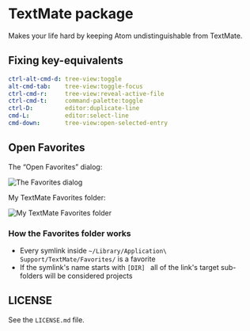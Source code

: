 # TextMate package

Makes your life hard by keeping Atom undistinguishable from TextMate.


## Fixing key-equivalents

```yml
ctrl-alt-cmd-d: tree-view:toggle
alt-cmd-tab:    tree-view:toggle-focus
ctrl-cmd-r:     tree-view:reveal-active-file
ctrl-cmd-t:     command-palette:toggle
ctrl-D:         editor:duplicate-line
cmd-L:          editor:select-line
cmd-down:       tree-view:open-selected-entry
```

## Open Favorites

The “Open Favorites” dialog:

![The Favorites dialog](http://f.cl.ly/items/0V1K3H2y3o3w233q0U0W/Screen%20Shot%202014-03-18%20at%2012.16.05%20am.png)


My TextMate Favorites folder:

![My TextMate Favorites folder](http://f.cl.ly/items/0m0j2u2A1F3P172B2j2h/Screen%20Shot%202014-03-18%20at%2012.16.55%20am.png)

### How the Favorites folder works

- Every symlink inside `~/Library/Application\ Support/TextMate/Favorites/` is a favorite
- If the symlink's name starts with `[DIR] ` all of the link's target sub-folders will be considered projects

## LICENSE

See the `LICENSE.md` file.

